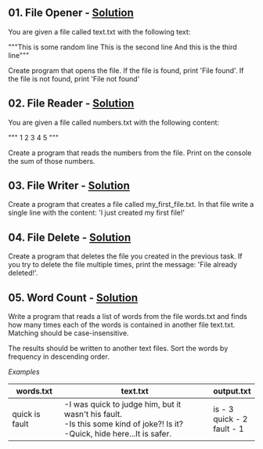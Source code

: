 ## **01.	File Opener -** [Solution](https://github.com/elenaborisova/Python-Advanced/blob/main/11.%20File%20Handling%20-%20Lab/01_file_opener.py)
You are given a file called text.txt with the following text:

"""This is some random line
This is the second line
And this is the third line"""

Create program that opens the file. If the file is found, print 'File found'. If the file is not found, print 'File not found'


## **02.	File Reader -** [Solution](https://github.com/elenaborisova/Python-Advanced/blob/main/11.%20File%20Handling%20-%20Lab/02_file_reader.py)
You are given a file called numbers.txt with the following content:

"""
1
2
3
4
5
"""

Create a program that reads the numbers from the file. Print on the console the sum of those numbers.



## **03.	File Writer -** [Solution](https://github.com/elenaborisova/Python-Advanced/blob/main/11.%20File%20Handling%20-%20Lab/03_file_writer.py)
Create a program that creates a file called my_first_file.txt. In that file write a single line with the content: 'I just created my first file!'



## **04.	File Delete -** [Solution](https://github.com/elenaborisova/Python-Advanced/blob/main/11.%20File%20Handling%20-%20Lab/04_file_delete.py)
Create a program that deletes the file you created in the previous task. If you try to delete the file multiple times, print the message: 'File already deleted!'.



## **05.	Word Count -** [Solution](https://github.com/elenaborisova/Python-Advanced/blob/main/11.%20File%20Handling%20-%20Lab/05_word_count.py)
Write a program that reads a list of words from the file words.txt and finds how many times each of the words is contained in another file text.txt. Matching should be case-insensitive.

The results should be written to another text files. Sort the words by frequency in descending order.

*Examples*

|     words.txt     |     text.txt      |     output.txt     |
|-------------------|-------------------|--------------------| 
|quick is fault     |-I was quick to judge him, but it wasn't his fault.<br>-Is this some kind of joke?! Is it?<br>-Quick, hide here...It is safer.    |is - 3<br>quick - 2<br>fault - 1          |



